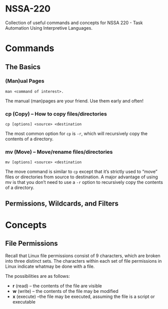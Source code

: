 # NSSA-220
Collection of useful commands and concepts for NSSA 220 - Task Automation Using Interpretive Languages.

# Commands
## The Basics
### (Man)ual Pages
`man <command of interest>. `

The manual (man)pages are your friend. Use them early and often!

### cp (Copy) – How to copy files/directories
`cp [options] <source> <destination`

The most common option for `cp` is `-r`, which will recursively copy the contents of a directory.

### mv (Move) – Move/rename files/directories
`mv [options] <source> <destination`

The move command is similar to `cp` except that it’s strictly used to “move” files or directories from source to destination. A major advantage of using mv is that you don’t need to use a `-r` option to recursively copy the contents of a directory.

## Permissions, Wildcards, and Filters

# Concepts
## File Permissions
Recall that Linux file permissions consist of 9 characters, which are broken into three distinct sets. The characters within each set of file permissions in Linux indicate whatmay be done with a file. 

The possibilities are as follows:
  * **r** (read) – the contents of the file are visible
  * **w** (write) – the contents of the file may be modified 
  * **x** (execute) –the file may be executed, assuming the file is a script or executable
